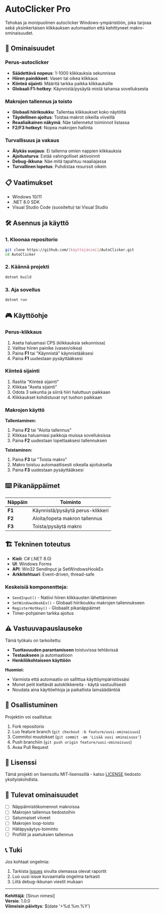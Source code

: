 # AutoClicker Pro

Tehokas ja monipuolinen autoclicker Windows-ympäristöön, joka tarjoaa sekä yksinkertaisen klikkauksen automaation että kehittyneet makro-ominaisuudet.

## 🚀 Ominaisuudet

### Perus-autoclicker
- **Säädettävä nopeus**: 1-1000 klikkauksia sekunnissa
- **Hiiren painikkeet**: Vasen tai oikea klikkaus
- **Kiinteä sijainti**: Määritä tarkka paikka klikkauksille
- **Globaali F1-hotkey**: Käynnistä/pysäytä mistä tahansa sovelluksesta

### Makrojen tallennus ja toisto
- **Globaali hiirikoukku**: Tallentaa klikkaukset koko näytöltä
- **Täydellinen ajoitus**: Toistaa makrot oikeilla viiveillä
- **Reaaliaikainen näkymä**: Näe tallennetut toiminnot listassa
- **F2/F3 hotkeyt**: Nopea makrojen hallinta

### Turvallisuus ja vakaus
- **Älykäs suojaus**: Ei tallenna omien nappien klikkauksia
- **Ajoitusturva**: Estää vahingolliset aktivoinnit
- **Debug-ikkuna**: Näe mitä tapahtuu reaaliajassa
- **Turvallinen lopetus**: Puhdistaa resurssit oikein

## 📋 Vaatimukset

- Windows 10/11
- .NET 8.0 SDK
- Visual Studio Code (suositeltu) tai Visual Studio

## 🛠️ Asennus ja käyttö

### 1. Kloonaa repositorio
```bash
git clone https://github.com/[käyttäjänimi]/AutoClicker.git
cd AutoClicker
```

### 2. Käännä projekti
```bash
dotnet build
```

### 3. Aja sovellus
```bash
dotnet run
```

## 🎮 Käyttöohje

### Perus-klikkaus
1. Aseta haluamasi CPS (klikkauksia sekunnissa)
2. Valitse hiiren painike (vasen/oikea)
3. Paina **F1** tai "Käynnistä" käynnistääksesi
4. Paina **F1** uudestaan pysäyttääksesi

### Kiinteä sijainti
1. Rastita "Kiinteä sijainti"
2. Klikkaa "Aseta sijainti"
3. Odota 3 sekuntia ja siirrä hiiri haluttuun paikkaan
4. Klikkaukset kohdistuvat nyt tuohon paikkaan

### Makrojen käyttö

**Tallentaminen:**
1. Paina **F2** tai "Aloita tallennus"
2. Klikkaa haluamiasi paikkoja muissa sovelluksissa
3. Paina **F2** uudestaan lopettaaksesi tallennuksen

**Toistaminen:**
1. Paina **F3** tai "Toista makro"
2. Makro toistuu automaattisesti oikealla ajoituksella
3. Paina **F3** uudestaan pysäyttääksesi

## ⌨️ Pikanäppäimet

| Näppäin | Toiminto |
|---------|----------|
| **F1** | Käynnistä/pysäytä perus-klikkeri |
| **F2** | Aloita/lopeta makron tallennus |
| **F3** | Toista/pysäytä makro |

## 🏗️ Tekninen toteutus

- **Kieli**: C# (.NET 8.0)
- **UI**: Windows Forms
- **API**: Win32 SendInput ja SetWindowsHookEx
- **Arkkitehtuuri**: Event-driven, thread-safe

### Keskeisiä komponentteja:
- `SendInput()` - Natiivi hiiren klikkausten lähettäminen
- `SetWindowsHookEx()` - Globaali hiirikoukku makrojen tallennukseen
- `RegisterHotKey()` - Globaalit pikanäppäimet
- Timer-pohjainen tarkka ajoitus

## ⚠️ Vastuuvapauslauseke

Tämä työkalu on tarkoitettu:
- **Tuottavuuden parantamiseen** toistuvissa tehtävissä
- **Testaukseen** ja automaatioon
- **Henkilökohtaiseen käyttöön**

**Huomioi:**
- Varmista että automaatio on sallittua käyttöympäristössäsi
- Monet pelit kieltävät autoklikkereita - käytä vastuullisesti
- Noudata aina käyttöehtoja ja paikallista lainsäädäntöä

## 🤝 Osallistuminen

Projektiin voi osallistua:
1. Fork repositorio
2. Luo feature branch (`git checkout -b feature/uusi-ominaisuus`)
3. Commitoi muutokset (`git commit -am 'Lisää uusi ominaisuus'`)
4. Push branchiin (`git push origin feature/uusi-ominaisuus`)
5. Avaa Pull Request

## 📄 Lisenssi

Tämä projekti on lisensoitu MIT-lisenssillä - katso [LICENSE](LICENSE) tiedosto yksityiskohdista.

## 🔮 Tulevat ominaisuudet

- [ ] Näppäimistökomennot makroissa
- [ ] Makrojen tallennus tiedostoihin
- [ ] Satunnaiset viiveet
- [ ] Makrojen loop-toisto
- [ ] Hätäpysäytys-toiminto
- [ ] Profiilit ja asetuksien tallennus

## 📞 Tuki

Jos kohtaat ongelmia:
1. Tarkista [Issues](../../issues) sivulta olemassa olevat raportit
2. Luo uusi issue kuvaamalla ongelma tarkasti
3. Liitä debug-ikkunan viestit mukaan

---

**Kehittäjä**: [Sinun nimesi]  
**Versio**: 1.0.0  
**Viimeisin päivitys**: $(date '+%d.%m.%Y')